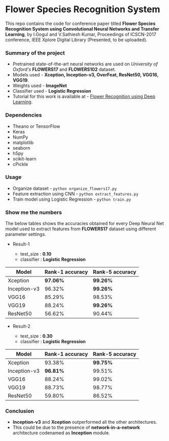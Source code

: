 # Flower Species Recognition System #

This repo contains the code for conference paper titled **Flower Species Recognition System using Convolutional Neural Networks and Transfer Learning**, by I.Gogul and V.Sathiesh Kumar, Proceedings of ICSCN-2017 conference, IEEE Xplore Digital Library (Presented, to be uploaded).

### Summary of the project ###

* Pretrained state-of-the-art neural networks are used on *University of Oxford's* **FLOWERS17** and **FLOWERS102** dataset.
* Models used     - **Xception, Inception-v3, OverFeat, ResNet50, VGG16, VGG19**.
* Weights used    - **ImageNet**
* Classifier used - **Logistic Regression**
* Tutorial for this work is available at - [Flower Recognition using Deep Learning](https://gogul09.github.io/flower-recognition-deep-learning/).

### Dependencies ###
* Theano or TensorFlow
* Keras
* NumPy
* matplotlib
* seaborn
* h5py
* scikit-learn
* cPickle

### Usage ###
* Organize dataset                      - `python organize_flowers17.py`
* Feature extraction using CNN          - `python extract_features.py`
* Train model using Logistic Regression - `python train.py`

### Show me the numbers ###
The below tables shows the accuracies obtained for every Deep Neural Net model used to extract features from **FLOWERS17** dataset using different parameter settings.

* Result-1
  
  * test_size  : **0.10**
  * classifier : **Logistic Regression**
  
| Model        | Rank-1 accuracy | Rank-5 accuracy |
|--------------|-----------------|-----------------|
| Xception     | **97.06%**      | **99.26%**      |
| Inception-v3 | 96.32%          | **99.26%**      |
| VGG16        | 85.29%          | 98.53%          |
| VGG19        | 88.24%          | **99.26%**      |
| ResNet50     | 56.62%          | 90.44%          |

* Result-2
  
  * test_size  : **0.30**
  * classifier : **Logistic Regression**

| Model        | Rank-1 accuracy | Rank-5 accuracy |
|--------------|-----------------|-----------------|
| Xception     | 93.38%          | **99.75%**      |
| Inception-v3 | **96.81%**      | 99.51%          |
| VGG16        | 88.24%          | 99.02%          |
| VGG19        | 88.73%          | 98.77%          |
| ResNet50     | 59.80%          | 86.52%          |

### Conclusion ###
* **Inception-v3** and **Xception** outperformed all the other architectures.
* This could be due to the presence of **network-in-a-network** architecture codenamed as **Inception** module.
